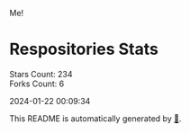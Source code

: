 Me!

# Respositories Stats
Stars Count: 234  
Forks Count: 6

2024-01-22 00:09:34  

This README is automatically generated by [🐰](https://github.com/rnitta/rnitta).

